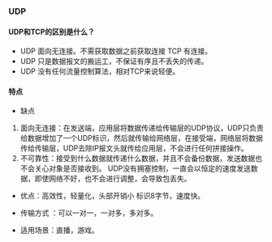### UDP

#### UDP和TCP的区别是什么？
 - UDP 面向无连接。不需获取数据之前获取连接   TCP 有连接。
 - UDP 只是数据报文的搬运工，不保证有序且不丢失的传递。
 - UDP 没有任何流量控制算法，相对TCP来说轻便。

#### 特点
- 缺点
1. 面向无连接：在发送端，应用层将数据传递给传输层的UDP协议，UDP只负责给数据增加了一个UDP标识，然后就传输给网络层，在接受端，网络层将数据传给传输层，UDP去除IP报文头就传给应用层，不会进行任何拼接操作。
2. 不可靠性：接受到什么数据就传递什么数据，并且不会备份数据，发送数据也不会关心对象是否接收到。
 UDP没有拥塞控制，一直会以恒定的速度发送数据，即使网络不好，也不会进行调整，会导致包丢失。

- 优点：高效性，轻量化，头部开销小 标识8字节，速度快。

- 传输方式 ：可以一对一，一对多，多对多。
- 适用场景：直播，游戏。